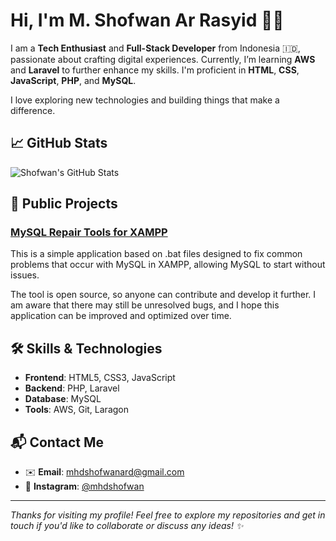 # Hi, I'm M. Shofwan Ar Rasyid 👨‍💻

I am a **Tech Enthusiast** and **Full-Stack Developer** from Indonesia 🇮🇩, passionate about crafting digital experiences. Currently, I’m learning **AWS** and **Laravel** to further enhance my skills. I'm proficient in **HTML**, **CSS**, **JavaScript**, **PHP**, and **MySQL**.

I love exploring new technologies and building things that make a difference.

## 📈 GitHub Stats

![Shofwan's GitHub Stats](https://github-readme-stats.vercel.app/api?username=mhd-shofwan&show_icons=true&count_private=true&hide=prs&hide_title=true&theme=radical)

## 🚀 Public Projects

### [MySQL Repair Tools for XAMPP](https://github.com/mhd-shofwan/mysql-repair-tools)
This is a simple application based on .bat files designed to fix common problems that occur with MySQL in XAMPP, allowing MySQL to start without issues.

The tool is open source, so anyone can contribute and develop it further. I am aware that there may still be unresolved bugs, and I hope this application can be improved and optimized over time.

## 🛠 Skills & Technologies
- **Frontend**: HTML5, CSS3, JavaScript
- **Backend**: PHP, Laravel
- **Database**: MySQL
- **Tools**: AWS, Git, Laragon

## 📬 Contact Me
- ✉️ **Email**: [mhdshofwanard@gmail.com](mailto:mhdshofwanard@gmail.com)
- 📸 **Instagram**: [@mhdshofwan](https://instagram.com/mhdshofwan)

---

*Thanks for visiting my profile! Feel free to explore my repositories and get in touch if you'd like to collaborate or discuss any ideas! ✨*
